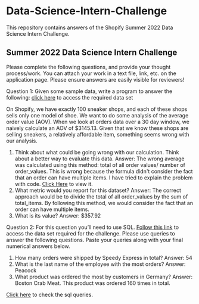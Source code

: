 # Data-Science-Intern-Challenge
This repository contains answers of the Shopify Summer 2022 Data Science Intern Challenge.
## Summer 2022 Data Science Intern Challenge 

Please complete the following questions, and provide your thought process/work. You can attach your work in a text file, link, etc. on the application page. Please ensure answers are easily visible for reviewers!


Question 1: Given some sample data, write a program to answer the following: [click here](https://github.com/ssaha001/Data-Science-Intern-Challenge/blob/main/data/2019%20Winter%20Data%20Science%20Intern%20Challenge%20Data%20Set%20-%20Sheet1.csv) to access the required data set

On Shopify, we have exactly 100 sneaker shops, and each of these shops sells only one model of shoe. We want to do some analysis of the average order value (AOV). When we look at orders data over a 30 day window, we naively calculate an AOV of $3145.13. Given that we know these shops are selling sneakers, a relatively affordable item, something seems wrong with our analysis. 

1. Think about what could be going wrong with our calculation. Think about a better way to evaluate this data. 
Answer:
The wrong average was calculated using this method: total of all order values/ number of order_values.
This is wrong because the formula didn't consider the fact that an order can have multiple items.
I have tried to explain the problem with code. [Click Here](https://github.com/ssaha001/Data-Science-Intern-Challenge/blob/main/data-science-intern-question1.ipynb) to view it.
2. What metric would you report for this dataset?
Answer:
The correct approach would be to divide the total of all order_values by the sum of total_items.
By following this method, we would consider the fact that an order can have multiple items.
3. What is its value?
Answer:
$357.92

Question 2: For this question you’ll need to use SQL. [Follow this link](https://www.w3schools.com/SQL/TRYSQL.ASP?FILENAME=TRYSQL_SELECT_ALL) to access the data set required for the challenge. Please use queries to answer the following questions. Paste your queries along with your final numerical answers below.

1. How many orders were shipped by Speedy Express in total? 
Answer: 54
2. What is the last name of the employee with the most orders?
Answer: Peacock
3. What product was ordered the most by customers in Germany?
Answer: Boston Crab Meat. This product was ordered 160 times in total.

[Click here](https://github.com/ssaha001/Data-Science-Intern-Challenge/blob/main/data_science_intern.sql) to check the sql queries.

